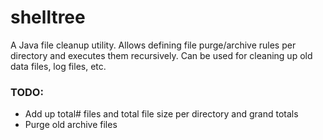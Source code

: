 # shelltree
A Java file cleanup utility. Allows defining file purge/archive rules per directory and executes them recursively. Can be used for cleaning up old data files, log files, etc.

### TODO:
- Add up total# files and total file size per directory and grand totals
- Purge old archive files
